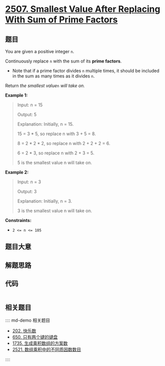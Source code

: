 # [2507. Smallest Value After Replacing With Sum of Prime Factors](https://leetcode.com/problems/smallest-value-after-replacing-with-sum-of-prime-factors/)

## 题目

You are given a positive integer `n`.

Continuously replace `n` with the sum of its **prime factors**.

  * Note that if a prime factor divides `n` multiple times, it should be included in the sum as many times as it divides `n`.

Return _the smallest value_`n` _will take on._



**Example 1:**

> Input: n = 15
> 
> Output: 5
> 
> Explanation: Initially, n = 15.
> 
> 15 = 3 * 5, so replace n with 3 + 5 = 8.
> 
> 8 = 2 * 2 * 2, so replace n with 2 + 2 + 2 = 6.
> 
> 6 = 2 * 3, so replace n with 2 + 3 = 5.
> 
> 5 is the smallest value n will take on.

**Example 2:**

> Input: n = 3
> 
> Output: 3
> 
> Explanation: Initially, n = 3.
> 
> 3 is the smallest value n will take on.

**Constraints:**

  * `2 <= n <= 105`


## 题目大意

## 解题思路

## 代码

```javascript

```

## 相关题目

:::: md-demo 相关题目
- [202. 快乐数](https://leetcode.com/problems/happy-number)
- [650. 只有两个键的键盘](https://leetcode.com/problems/2-keys-keyboard)
- [1735. 生成乘积数组的方案数](https://leetcode.com/problems/count-ways-to-make-array-with-product)
- [2521. 数组乘积中的不同质因数数目](https://leetcode.com/problems/distinct-prime-factors-of-product-of-array)

::::
